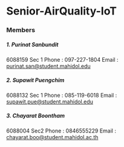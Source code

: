 # Senior-AirQuality-IoT

### Members

##### 1. Purinat Sanbundit    
6088159   Sec    1
Phone : 097-227-1804
Email  : purinat.san@student.mahidol.edu

##### 2. Supawit Puengchim  
6088132  Sec 1
Phone : 085-119-6018
Email  : supawit.pue@student.mahidol.edu

##### 3. Chayarat Boontham
6088004 Sec2
Phone : 0846555229
Email : chayarat.boo@student.mahidol.ac.th

